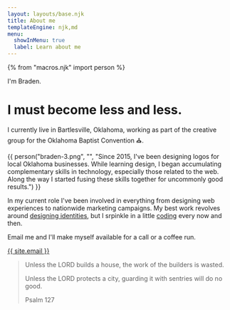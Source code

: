 ```yaml
---
layout: layouts/base.njk
title: About me
templateEngine: njk,md
menu:
  showInMenu: true
  label: Learn about me
---
```


{% from "macros.njk" import person %}

I'm Braden.

# I must become less and less.

I currently live in Bartlesville, Oklahoma, working as part of the creative group for the Oklahoma Baptist Convention ⛪.

{{ person("braden-3.png", "", "Since 2015, I've been designing logos for local Oklahoma businesses. While learning design, I began accumulating complementary skills in technology, especially those related to the web. Along the way I started fusing these skills together for uncommonly good results.") }}

In my current role I've been involved in everything from designing web experiences to nationwide marketing campaigns. My best work revolves around [designing identities](//oakstudio.co), but I srpinkle in a little [coding](/code) every now and then.

Email me and I'll make myself available for a call or a coffee run.

[{{ site.email }}](mailto:{{site.email}})

> Unless the LORD builds a house, the work of the builders is wasted.
>
> Unless the LORD protects a city, guarding it with sentries will do no good.
>
> <div class="light-text">Psalm 127</div>
